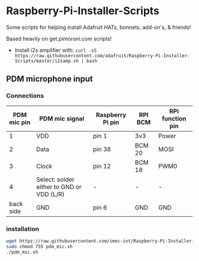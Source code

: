 # Raspberry-Pi-Installer-Scripts

Some scripts for helping install Adafruit HATs, bonnets, add-on's, & friends!

Based heavily on get.pimoroni.com scripts!

* Install i2s amplifier with: `curl -sS https://raw.githubusercontent.com/adafruit/Raspberry-Pi-Installer-Scripts/master/i2samp.sh | bash`

## PDM microphone input

### Connections

| PDM mic pin | PDM mic signal| Raspberry Pi pin |RPI BCM | RPi function pin|
|--|--|--|--|--|
|1|VDD|pin 1| 3v3|Power|
|2|Data|pin 38 |BCM 20|MOSI|
|3|Clock|pin 12 |BCM 18|PWM0|
|4|Select: solder either to GND or VDD (L/R)|-|-|-|
| back side|GND|pin 6| GND |GND|

### installation

```bash
wget https://raw.githubusercontent.com/imec-int/Raspberry-Pi-Installer-Scripts/master/pdm_mic.sh
sudo chmod 755 pdm_mic.sh
./pdm_mic.sh
```
